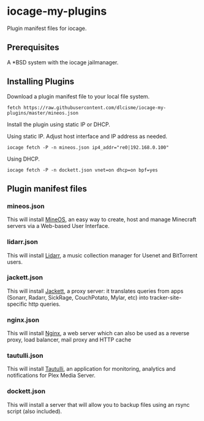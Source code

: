 # iocage-my-plugins
Plugin manifest files for iocage.

## Prerequisites
A \*BSD system with the iocage jailmanager.

## Installing Plugins
Download a plugin manifest file to your local file system.
```
fetch https://raw.githubusercontent.com/dlcisme/iocage-my-plugins/master/mineos.json
```
Install the plugin using static IP or DHCP.

Using static IP.  Adjust host interface and IP address as needed.
```
iocage fetch -P -n mineos.json ip4_addr="re0|192.168.0.100"
```
Using DHCP.
```
iocage fetch -P -n dockett.json vnet=on dhcp=on bpf=yes
```

## Plugin manifest files
### mineos.json
This will install [MineOS](https://minecraft.codeemo.com/mineoswiki/index.php?title=MineOS-node_(pkg_add)), an easy way to create, host and manage Minecraft servers via a Web-based User Interface.

### lidarr.json
This will install [Lidarr](https://github.com/Lidarr/Lidarr), a music collection manager for Usenet and BitTorrent users.

### jackett.json
This will install [Jackett](https://github.com/Jackett/Jackett), a proxy server: it translates queries from apps (Sonarr, Radarr, SickRage, CouchPotato, Mylar, etc) into tracker-site-specific http queries.

### nginx.json
This will install [Nginx](https://nginx.com), a web server which can also be used as a reverse proxy, load balancer, mail proxy and HTTP cache

### tautulli.json
This will install [Tautulli](https://github.com/Tautulli/Tautulli), an application for monitoring, analytics and notifications for Plex Media Server.

### dockett.json
This will install a server that will allow you to backup files using an rsync script (also included).
